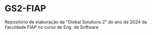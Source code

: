 # GS2-FIAP
Repositório de elaboração da "Global Solutions 2" do ano de 2024 da Faculdade FIAP no curso de Eng. de Software

